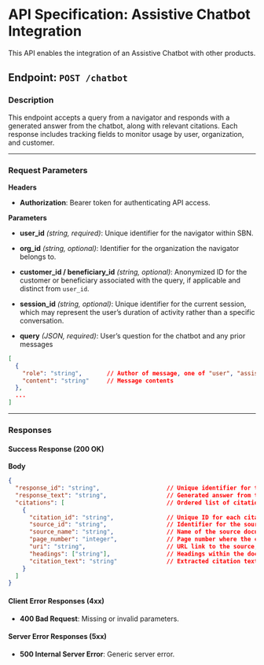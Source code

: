 # API Specification: Assistive Chatbot Integration
This API enables the integration of an Assistive Chatbot with other products.

## Endpoint: `POST /chatbot`

### Description
This endpoint accepts a query from a navigator and responds with a generated answer from the chatbot, along with relevant citations. Each response includes tracking fields to monitor usage by user, organization, and customer.

---

### Request Parameters

**Headers**

- **Authorization**: Bearer token for authenticating API access.

**Parameters**

- **user_id** _(string, required)_: Unique identifier for the navigator within SBN.  
- **org_id** _(string, optional)_: Identifier for the organization the navigator belongs to. 
- **customer_id / beneficiary_id** _(string, optional)_: Anonymized ID for the customer or beneficiary associated with the query, if applicable and distinct from `user_id`.
- **session_id** _(string, optional)_: Unique identifier for the current session, which may represent the user’s duration of activity rather than a specific conversation.

- **query** _(JSON, required)_: User’s question for the chatbot and any prior messages
```json
[
  {
    "role": "string",       // Author of message, one of "user", "assistant", or "system"
    "content": "string"     // Message contents
  },
  ...
]
```
---

### Responses

#### Success Response (200 OK)

**Body**

```json
{
  "response_id": "string",                   // Unique identifier for the chatbot response
  "response_text": "string",                 // Generated answer from the chatbot in Markdown format
  "citations": [                             // Ordered list of citations with mappings to the Markdown response text
    {
      "citation_id": "string",               // Unique ID for each citation
      "source_id": "string",                 // Identifier for the source document
      "source_name": "string",               // Name of the source document
      "page_number": "integer",              // Page number where the citation is found, if available
      "uri": "string",                       // URL link to the source, if available
      "headings": ["string"],                // Headings within the document, if available
      "citation_text": "string"              // Extracted citation text
    }
  ]
}
```

#### Client Error Responses (4xx)

- **400 Bad Request**: Missing or invalid parameters.

#### Server Error Responses (5xx)

- **500 Internal Server Error**: Generic server error.
  


